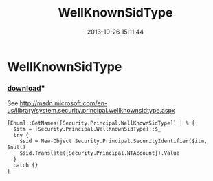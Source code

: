 ﻿---
pid:            4559
parent:         0
children:       
poster:         greg zakharov
title:          WellKnownSidType
date:           2013-10-26 15:11:44
format:         posh
---

# WellKnownSidType

### [download](4559.ps1)"

See http://msdn.microsoft.com/en-us/library/system.security.principal.wellknownsidtype.aspx

```posh
[Enum]::GetNames([Security.Principal.WellKnownSidType]) | % {
  $itm = [Security.Principal.WellKnownSidType]::$_
  try {
    $sid = New-Object Security.Principal.SecurityIdentifier($itm, $null)
    $sid.Translate([Security.Principal.NTAccount]).Value
  }
  catch {}
}
```
